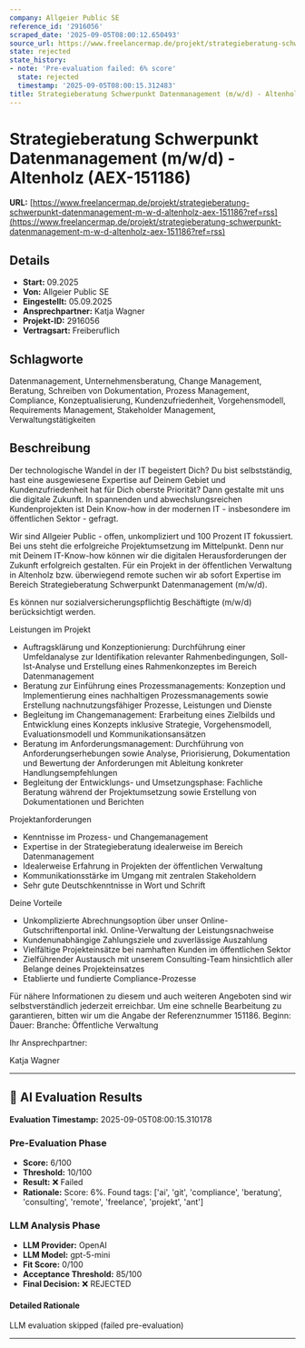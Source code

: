 ```yaml
---
company: Allgeier Public SE
reference_id: '2916056'
scraped_date: '2025-09-05T08:00:12.650493'
source_url: https://www.freelancermap.de/projekt/strategieberatung-schwerpunkt-datenmanagement-m-w-d-altenholz-aex-151186?ref=rss
state: rejected
state_history:
- note: 'Pre-evaluation failed: 6% score'
  state: rejected
  timestamp: '2025-09-05T08:00:15.312483'
title: Strategieberatung Schwerpunkt Datenmanagement (m/w/d) - Altenholz (AEX-151186)
---
```



# Strategieberatung Schwerpunkt Datenmanagement (m/w/d) - Altenholz (AEX-151186)
**URL:** [https://www.freelancermap.de/projekt/strategieberatung-schwerpunkt-datenmanagement-m-w-d-altenholz-aex-151186?ref=rss](https://www.freelancermap.de/projekt/strategieberatung-schwerpunkt-datenmanagement-m-w-d-altenholz-aex-151186?ref=rss)
## Details
- **Start:** 09.2025
- **Von:** Allgeier Public SE
- **Eingestellt:** 05.09.2025
- **Ansprechpartner:** Katja Wagner
- **Projekt-ID:** 2916056
- **Vertragsart:** Freiberuflich

## Schlagworte
Datenmanagement, Unternehmensberatung, Change Management, Beratung, Schreiben von Dokumentation, Prozess Management, Compliance, Konzeptualisierung, Kundenzufriedenheit, Vorgehensmodell, Requirements Management, Stakeholder Management, Verwaltungstätigkeiten

## Beschreibung
Der technologische Wandel in der IT begeistert Dich? Du bist selbstständig, hast eine ausgewiesene Expertise auf Deinem Gebiet und Kundenzufriedenheit hat für Dich oberste Priorität? Dann gestalte mit uns die digitale Zukunft. In spannenden und abwechslungsreichen Kundenprojekten ist Dein Know-how in der modernen IT - insbesondere im öffentlichen Sektor - gefragt.

Wir sind Allgeier Public - offen, unkompliziert und 100 Prozent IT fokussiert. Bei uns steht die erfolgreiche Projektumsetzung im Mittelpunkt. Denn nur mit Deinem IT-Know-how können wir die digitalen Herausforderungen der Zukunft erfolgreich gestalten.
Für ein Projekt in der öffentlichen Verwaltung in Altenholz bzw. überwiegend remote suchen wir ab sofort Expertise im Bereich Strategieberatung Schwerpunkt Datenmanagement (m/w/d).

Es können nur sozialversicherungspflichtig Beschäftigte (m/w/d) berücksichtigt werden.

Leistungen im Projekt

* Auftragsklärung und Konzeptionierung: Durchführung einer Umfeldanalyse zur Identifikation relevanter Rahmenbedingungen, Soll-Ist-Analyse und Erstellung eines Rahmenkonzeptes im Bereich Datenmanagement
* Beratung zur Einführung eines Prozessmanagements: Konzeption und Implementierung eines nachhaltigen Prozessmanagements sowie Erstellung nachnutzungsfähiger Prozesse, Leistungen und Dienste
* Begleitung im Changemanagement: Erarbeitung eines Zielbilds und Entwicklung eines Konzepts inklusive Strategie, Vorgehensmodell, Evaluationsmodell und Kommunikationsansätzen
* Beratung im Anforderungsmanagement: Durchführung von Anforderungserhebungen sowie Analyse, Priorisierung, Dokumentation und Bewertung der Anforderungen mit Ableitung konkreter Handlungsempfehlungen
* Begleitung der Entwicklungs- und Umsetzungsphase: Fachliche Beratung während der Projektumsetzung sowie Erstellung von Dokumentationen und Berichten

Projektanforderungen

* Kenntnisse im Prozess- und Changemanagement
* Expertise in der Strategieberatung idealerweise im Bereich Datenmanagement
* Idealerweise Erfahrung in Projekten der öffentlichen Verwaltung
* Kommunikationsstärke im Umgang mit zentralen Stakeholdern
* Sehr gute Deutschkenntnisse in Wort und Schrift

Deine Vorteile

* Unkomplizierte Abrechnungsoption über unser Online-Gutschriftenportal inkl. Online-Verwaltung der Leistungsnachweise
* Kundenunabhängige Zahlungsziele und zuverlässige Auszahlung
* Vielfältige Projekteinsätze bei namhaften Kunden im öffentlichen Sektor
* Zielführender Austausch mit unserem Consulting-Team hinsichtlich aller Belange deines Projekteinsatzes
* Etablierte und fundierte Compliance-Prozesse

Für nähere Informationen zu diesem und auch weiteren Angeboten sind wir selbstverständlich jederzeit erreichbar.
Um eine schnelle Bearbeitung zu garantieren, bitten wir um die Angabe der Referenznummer 151186.
Beginn:
Dauer:
Branche: Öffentliche Verwaltung

Ihr Ansprechpartner:

Katja Wagner

---

## 🤖 AI Evaluation Results

**Evaluation Timestamp:** 2025-09-05T08:00:15.310178

### Pre-Evaluation Phase
- **Score:** 6/100
- **Threshold:** 10/100
- **Result:** ❌ Failed
- **Rationale:** Score: 6%. Found tags: ['ai', 'git', 'compliance', 'beratung', 'consulting', 'remote', 'freelance', 'projekt', 'ant']

### LLM Analysis Phase
- **LLM Provider:** OpenAI
- **LLM Model:** gpt-5-mini
- **Fit Score:** 0/100
- **Acceptance Threshold:** 85/100
- **Final Decision:** ❌ REJECTED

#### Detailed Rationale
LLM evaluation skipped (failed pre-evaluation)

---
